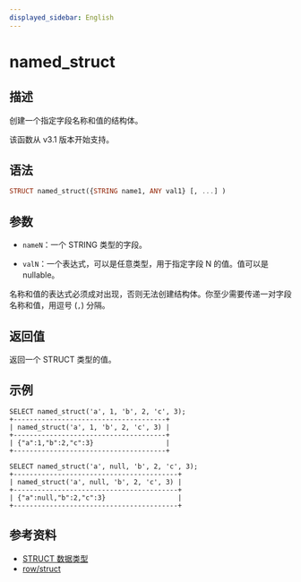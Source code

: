 ```yaml
---
displayed_sidebar: English
---
```


# named_struct

## 描述

创建一个指定字段名称和值的结构体。

该函数从 v3.1 版本开始支持。

## 语法

```Haskell
STRUCT named_struct({STRING name1, ANY val1} [, ...] )
```

## 参数

- `nameN`：一个 STRING 类型的字段。

- `valN`：一个表达式，可以是任意类型，用于指定字段 N 的值。值可以是 nullable。

名称和值的表达式必须成对出现，否则无法创建结构体。你至少需要传递一对字段名称和值，用逗号 (`,`) 分隔。

## 返回值

返回一个 STRUCT 类型的值。

## 示例

```plain
SELECT named_struct('a', 1, 'b', 2, 'c', 3);
+--------------------------------------+
| named_struct('a', 1, 'b', 2, 'c', 3) |
+--------------------------------------+
| {"a":1,"b":2,"c":3}                  |
+--------------------------------------+

SELECT named_struct('a', null, 'b', 2, 'c', 3);
+-----------------------------------------+
| named_struct('a', null, 'b', 2, 'c', 3) |
+-----------------------------------------+
| {"a":null,"b":2,"c":3}                  |
+-----------------------------------------+
```

## 参考资料

- [STRUCT 数据类型](../../sql-statements/data-types/STRUCT.md)
- [row/struct](row.md)
